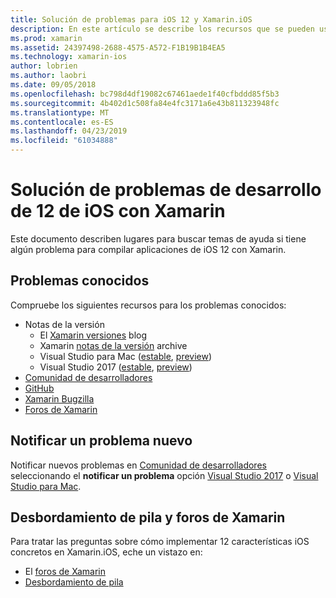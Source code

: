 ```yaml
---
title: Solución de problemas para iOS 12 y Xamarin.iOS
description: En este artículo se describe los recursos que se pueden usar para solucionar problemas al desarrollar aplicaciones de Xamarin.iOS. Describe problemas conocidos, informar de un problema nuevo y otros recursos de solución de problemas.
ms.prod: xamarin
ms.assetid: 24397498-2688-4575-A572-F1B19B1B4EA5
ms.technology: xamarin-ios
author: lobrien
ms.author: laobri
ms.date: 09/05/2018
ms.openlocfilehash: bc798d4df19082c67461aede1f40cfbddd85f5b3
ms.sourcegitcommit: 4b402d1c508fa84e4fc3171a6e43b811323948fc
ms.translationtype: MT
ms.contentlocale: es-ES
ms.lasthandoff: 04/23/2019
ms.locfileid: "61034888"
---
```

# <a name="troubleshooting-ios-12-development-with-xamarin"></a>Solución de problemas de desarrollo de 12 de iOS con Xamarin

Este documento describen lugares para buscar temas de ayuda si tiene algún problema para compilar aplicaciones de iOS 12 con Xamarin.

## <a name="known-issues"></a>Problemas conocidos

Compruebe los siguientes recursos para los problemas conocidos:

- Notas de la versión
    - El [Xamarin versiones](http://releases.xamarin.com/) blog
    - Xamarin [notas de la versión](https://docs.microsoft.com/xamarin/ios/release-notes/) archive
    - Visual Studio para Mac ([estable](https://docs.microsoft.com/visualstudio/releasenotes/vs2017-mac-relnotes), [preview](https://docs.microsoft.com/visualstudio/releasenotes/vs2017-mac-preview-relnotes))
    - Visual Studio 2017 ([estable](https://docs.microsoft.com/visualstudio/releasenotes/vs2017-relnotes), [preview](https://docs.microsoft.com/visualstudio/releasenotes/vs2017-preview-relnotes))
- [Comunidad de desarrolladores](https://developercommunity.visualstudio.com/search.html)
- [GitHub](https://github.com/xamarin/xamarin-macios/issues)
- [Xamarin Bugzilla](https://bugzilla.xamarin.com/query.cgi?product=iOS)
- [Foros de Xamarin](https://forums.xamarin.com/categories/ios)

## <a name="report-a-new-issue"></a>Notificar un problema nuevo

Notificar nuevos problemas en [Comunidad de desarrolladores](https://developercommunity.visualstudio.com/spaces/8/index.html) seleccionando el **notificar un problema** opción [Visual Studio 2017](https://docs.microsoft.com/visualstudio/ide/how-to-report-a-problem-with-visual-studio-2017) o [Visual Studio para Mac](https://docs.microsoft.com/visualstudio/mac/report-a-problem).

## <a name="xamarin-forums-and-stack-overflow"></a>Desbordamiento de pila y foros de Xamarin

Para tratar las preguntas sobre cómo implementar 12 características iOS concretos en Xamarin.iOS, eche un vistazo en:

- El [foros de Xamarin](http://forums.xamarin.com/categories/ios)
- [Desbordamiento de pila](https://stackoverflow.com/search?tab=newest&q=xamarin)
